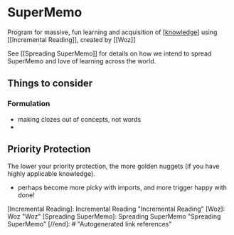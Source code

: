 # SuperMemo

Program for massive, fun learning and acquisition of [[knowledge]] using [[Incremental Reading]], created by [[Woz]]




See [[Spreading SuperMemo]] for details on how we intend to spread SuperMemo and love of learning across the world.

## Things to consider
### Formulation
- making clozes out of concepts, not words
- 

## Priority Protection
The lower your priority protection, the more golden nuggets (if you have highly applicable knowledge). 
- perhaps become more picky with imports, and more trigger happy with done!

[//begin]: # "Autogenerated link references for markdown compatibility"
[knowledge]: knowledge "Knowledge"
[Incremental Reading]: Incremental Reading "Incremental Reading"
[Woz]: Woz "Woz"
[Spreading SuperMemo]: Spreading SuperMemo "Spreading SuperMemo"
[//end]: # "Autogenerated link references" 